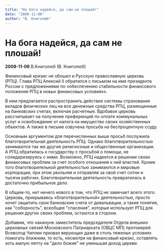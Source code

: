 ```yaml
---
title: "На бога надейся, да сам не плошай!"
date: "2008-11-06"
author: "В. Книголюб"
---
```


# На бога надейся, да сам не плошай!

**2008-11-06** В.Книголюб (В. Книголюб)

Финансовый кризис не обошел и Русскую православную церковь (РПЦ). Глава РПЦ Алексий II обратился с письмом на имя президента России с предложениями по «обеспечению стабильности финансового положения РПЦ в новых финансовых условиях».

В нем предлагается распространить действие системы страхования вкладов физических лиц на все денежные средства РПЦ, размещенные на банковских счетах, включая расчетные. Вдобавок церковь рассчитывает на получение преференций по оплате коммунальных услуг и освобождение от налога на имущество своих хозяйственных объектов. А также в письме озвучена просьба на беспроцентную ссуду.

Основным аргументом для перечисленных выше просьб послужила благотворительная деятельность РПЦ. Однако благотворительностью занимаются так же другие религиозные и общественные организации. А РПЦ обратилась к государству с просьбой о помощи, не солидаризируясь с ними. Возможно, РПЦ надеется в решении своих финансовых проблем за счет особого отношения к ней властей. Кроме того благотворительной деятельностью занимаются и мировые корпорации, при этом увольняя и отправляя за свой счет сотни и тысячи рабочих. Благотворительная деятельность превратилась в достаточно прибыльное дело.

В общем-то, нет ничего нового в том, что РПЦ не замечает всего этого. Церковь, прикрываясь «благотворительной» деятельностью, просто хочет защитить свои банковские счета от девальвации, а такие понятия, как "соборность", всеобщее "спасение", которые использует РПЦ для решения других своих проблем, остаются в стороне.

Добавим, что накануне заместитель председателя Отдела внешних церковных связей Московского Патриархата (ОВЦС МП) протоиерей Всеволод Чаплин призвал верующих даже в столь тяжелых условиях помогать ближним, то есть, несмотря на финансовый кризис, оставлять хоть малую лепту на "дело божие" не уменьшая доход церкви.